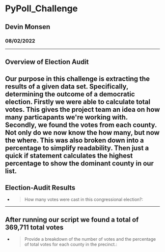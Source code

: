 # PyPoll_Challenge
## Devin Monsen
### 08/02/2022
---
**Overview of Election Audit**
---
Our purpose in this challenge is extracting the results of a given data set. Specifically, determining the outcome of a democratic election. Firstly we were able to calculate total votes. This gives the project team an idea on how many particapants we're working with. Secondly, we found the votes from each county. Not only do we now know the how many, but now the where. This was also broken down into a percentage to simplify readability. Then just a quick if statement calculates the highest percentage to show the dominant county in our list.
---
**Election-Audit Results**
---
* >How many votes were cast in this congressional election?: 
---
After running our script we found a total of 369,711 total votes
---
* >Provide a breakdown of the number of votes and the percentage of total votes for each county in the precinct.: 

